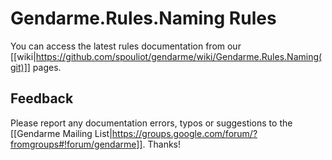 # Gendarme.Rules.Naming Rules

You can access the latest rules documentation from our [[wiki|https://github.com/spouliot/gendarme/wiki/Gendarme.Rules.Naming(git)]] pages.


## Feedback

Please report any documentation errors, typos or suggestions to the [[Gendarme Mailing List|https://groups.google.com/forum/?fromgroups#!forum/gendarme]]. Thanks!

